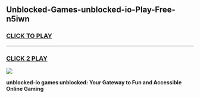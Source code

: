 
## Unblocked-Games-unblocked-io-Play-Free-n5iwn
<h3>
<a href="https://premium76.site?title=unblocked-io&ref=23A">CLICK TO PLAY</a></h3>
<hr>

<h3>
<a href="https://premium76.site?title=unblocked-io&ref=23A">CLICK 2 PLAY</a>
  
</h3>

<a href="https://premium76.site?title=unblocked-io&ref=23A"><img src="https://clearcache.store/games.png"></a>


**unblocked-io games unblocked: Your Gateway to Fun and Accessible Online Gaming**
